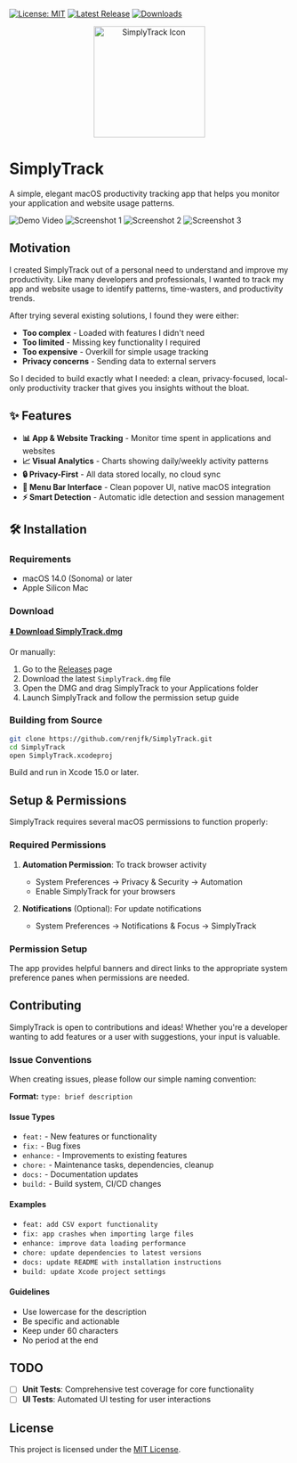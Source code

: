 [![License: MIT](https://img.shields.io/badge/License-MIT-green.svg)](LICENSE)
[![Latest Release](https://img.shields.io/github/v/release/renjfk/SimplyTrack)](https://github.com/renjfk/SimplyTrack/releases/latest)
[![Downloads](https://img.shields.io/github/downloads/renjfk/SimplyTrack/total)](https://github.com/renjfk/SimplyTrack/releases)

<p align="center">
 <img width="200" alt="SimplyTrack Icon" src="SimplyTrack/Assets.xcassets/AppIcon.appiconset/icon_512x512%402x.png">
</p>

# SimplyTrack

A simple, elegant macOS productivity tracking app that helps you monitor your application and website usage patterns.

![Demo Video](https://github.com/user-attachments/assets/f6a87477-df34-4151-8bb4-3e2a24addc2c)
![Screenshot 1](Screenshots/Screenshot_1.png)
![Screenshot 2](Screenshots/Screenshot_2.png)
![Screenshot 3](Screenshots/Screenshot_3.png)

## Motivation

I created SimplyTrack out of a personal need to understand and improve my productivity. Like many developers and
professionals, I wanted to track my app and website usage to identify patterns, time-wasters, and productivity trends.

After trying several existing solutions, I found they were either:

- **Too complex** - Loaded with features I didn't need
- **Too limited** - Missing key functionality I required
- **Too expensive** - Overkill for simple usage tracking
- **Privacy concerns** - Sending data to external servers

So I decided to build exactly what I needed: a clean, privacy-focused, local-only productivity tracker that gives you
insights without the bloat.

## ✨ Features

- **📊 App & Website Tracking** - Monitor time spent in applications and websites
- **📈 Visual Analytics** - Charts showing daily/weekly activity patterns
- **🔒 Privacy-First** - All data stored locally, no cloud sync
- **🚀 Menu Bar Interface** - Clean popover UI, native macOS integration
- **⚡ Smart Detection** - Automatic idle detection and session management

## 🛠️ Installation

### Requirements

- macOS 14.0 (Sonoma) or later
- Apple Silicon Mac

### Download

**[⬇️ Download SimplyTrack.dmg](https://github.com/renjfk/SimplyTrack/releases/latest/download/SimplyTrack.dmg)**

Or manually:

1. Go to the [Releases](https://github.com/renjfk/SimplyTrack/releases) page
2. Download the latest `SimplyTrack.dmg` file
3. Open the DMG and drag SimplyTrack to your Applications folder
4. Launch SimplyTrack and follow the permission setup guide

### Building from Source

```bash
git clone https://github.com/renjfk/SimplyTrack.git
cd SimplyTrack
open SimplyTrack.xcodeproj
```

Build and run in Xcode 15.0 or later.

## Setup & Permissions

SimplyTrack requires several macOS permissions to function properly:

### Required Permissions

1. **Automation Permission**: To track browser activity
    - System Preferences → Privacy & Security → Automation
    - Enable SimplyTrack for your browsers

2. **Notifications** (Optional): For update notifications
    - System Preferences → Notifications & Focus → SimplyTrack

### Permission Setup

The app provides helpful banners and direct links to the appropriate system preference panes when permissions are
needed.

## Contributing

SimplyTrack is open to contributions and ideas! Whether you're a developer wanting to add features or a user with
suggestions, your input is valuable.

### Issue Conventions

When creating issues, please follow our simple naming convention:

**Format:** `type: brief description`

#### Issue Types

- `feat:` - New features or functionality
- `fix:` - Bug fixes  
- `enhance:` - Improvements to existing features
- `chore:` - Maintenance tasks, dependencies, cleanup
- `docs:` - Documentation updates
- `build:` - Build system, CI/CD changes

#### Examples

- `feat: add CSV export functionality`
- `fix: app crashes when importing large files`
- `enhance: improve data loading performance`
- `chore: update dependencies to latest versions`
- `docs: update README with installation instructions`
- `build: update Xcode project settings`

#### Guidelines

- Use lowercase for the description
- Be specific and actionable
- Keep under 60 characters
- No period at the end

## TODO

- [ ] **Unit Tests**: Comprehensive test coverage for core functionality
- [ ] **UI Tests**: Automated UI testing for user interactions

## License

This project is licensed under the [MIT License](LICENSE).